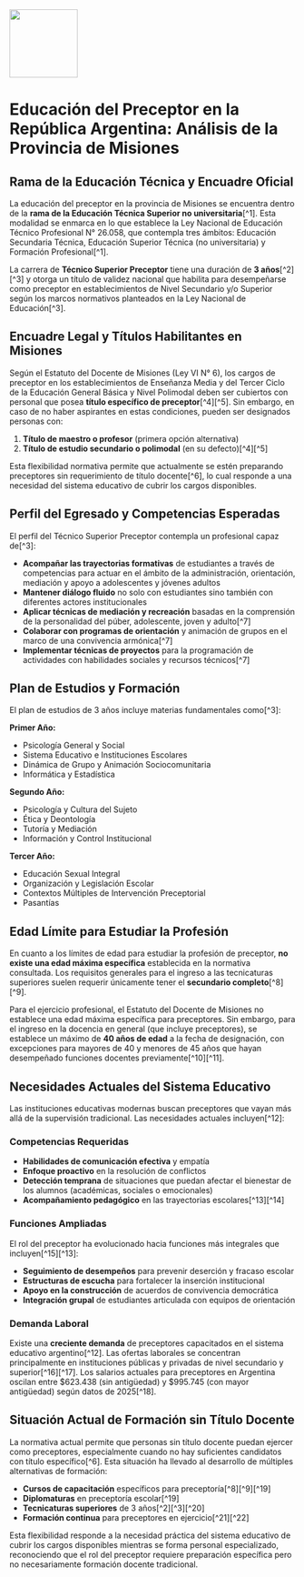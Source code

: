 
<img src="https://r2cdn.perplexity.ai/pplx-full-logo-primary-dark%402x.png" class="logo" width="120"/>

# Educación del Preceptor en la República Argentina: Análisis de la Provincia de Misiones

## Rama de la Educación Técnica y Encuadre Oficial

La educación del preceptor en la provincia de Misiones se encuentra dentro de la **rama de la Educación Técnica Superior no universitaria**[^1]. Esta modalidad se enmarca en lo que establece la Ley Nacional de Educación Técnico Profesional N° 26.058, que contempla tres ámbitos: Educación Secundaria Técnica, Educación Superior Técnica (no universitaria) y Formación Profesional[^1].

La carrera de **Técnico Superior Preceptor** tiene una duración de **3 años**[^2][^3] y otorga un título de validez nacional que habilita para desempeñarse como preceptor en establecimientos de Nivel Secundario y/o Superior según los marcos normativos planteados en la Ley Nacional de Educación[^3].

## Encuadre Legal y Títulos Habilitantes en Misiones

Según el Estatuto del Docente de Misiones (Ley VI N° 6), los cargos de preceptor en los establecimientos de Enseñanza Media y del Tercer Ciclo de la Educación General Básica y Nivel Polimodal deben ser cubiertos con personal que posea **título específico de preceptor**[^4][^5]. Sin embargo, en caso de no haber aspirantes en estas condiciones, pueden ser designados personas con:

1. **Título de maestro o profesor** (primera opción alternativa)
2. **Título de estudio secundario o polimodal** (en su defecto)[^4][^5]

Esta flexibilidad normativa permite que actualmente se estén preparando preceptores sin requerimiento de título docente[^6], lo cual responde a una necesidad del sistema educativo de cubrir los cargos disponibles.

## Perfil del Egresado y Competencias Esperadas

El perfil del Técnico Superior Preceptor contempla un profesional capaz de[^3]:

- **Acompañar las trayectorias formativas** de estudiantes a través de competencias para actuar en el ámbito de la administración, orientación, mediación y apoyo a adolescentes y jóvenes adultos
- **Mantener diálogo fluido** no solo con estudiantes sino también con diferentes actores institucionales
- **Aplicar técnicas de mediación y recreación** basadas en la comprensión de la personalidad del púber, adolescente, joven y adulto[^7]
- **Colaborar con programas de orientación** y animación de grupos en el marco de una convivencia armónica[^7]
- **Implementar técnicas de proyectos** para la programación de actividades con habilidades sociales y recursos técnicos[^7]


## Plan de Estudios y Formación

El plan de estudios de 3 años incluye materias fundamentales como[^3]:

**Primer Año:**

- Psicología General y Social
- Sistema Educativo e Instituciones Escolares
- Dinámica de Grupo y Animación Sociocomunitaria
- Informática y Estadística

**Segundo Año:**

- Psicología y Cultura del Sujeto
- Ética y Deontología
- Tutoría y Mediación
- Información y Control Institucional

**Tercer Año:**

- Educación Sexual Integral
- Organización y Legislación Escolar
- Contextos Múltiples de Intervención Preceptorial
- Pasantías


## Edad Límite para Estudiar la Profesión

En cuanto a los límites de edad para estudiar la profesión de preceptor, **no existe una edad máxima específica** establecida en la normativa consultada. Los requisitos generales para el ingreso a las tecnicaturas superiores suelen requerir únicamente tener el **secundario completo**[^8][^9].

Para el ejercicio profesional, el Estatuto del Docente de Misiones no establece una edad máxima específica para preceptores. Sin embargo, para el ingreso en la docencia en general (que incluye preceptores), se establece un máximo de **40 años de edad** a la fecha de designación, con excepciones para mayores de 40 y menores de 45 años que hayan desempeñado funciones docentes previamente[^10][^11].

## Necesidades Actuales del Sistema Educativo

Las instituciones educativas modernas buscan preceptores que vayan más allá de la supervisión tradicional. Las necesidades actuales incluyen[^12]:

### Competencias Requeridas

- **Habilidades de comunicación efectiva** y empatía
- **Enfoque proactivo** en la resolución de conflictos
- **Detección temprana** de situaciones que puedan afectar el bienestar de los alumnos (académicas, sociales o emocionales)
- **Acompañamiento pedagógico** en las trayectorias escolares[^13][^14]


### Funciones Ampliadas

El rol del preceptor ha evolucionado hacia funciones más integrales que incluyen[^15][^13]:

- **Seguimiento de desempeños** para prevenir deserción y fracaso escolar
- **Estructuras de escucha** para fortalecer la inserción institucional
- **Apoyo en la construcción** de acuerdos de convivencia democrática
- **Integración grupal** de estudiantes articulada con equipos de orientación


### Demanda Laboral

Existe una **creciente demanda** de preceptores capacitados en el sistema educativo argentino[^12]. Las ofertas laborales se concentran principalmente en instituciones públicas y privadas de nivel secundario y superior[^16][^17]. Los salarios actuales para preceptores en Argentina oscilan entre \$623.438 (sin antigüedad) y \$995.745 (con mayor antigüedad) según datos de 2025[^18].

## Situación Actual de Formación sin Título Docente

La normativa actual permite que personas sin título docente puedan ejercer como preceptores, especialmente cuando no hay suficientes candidatos con título específico[^6]. Esta situación ha llevado al desarrollo de múltiples alternativas de formación:

- **Cursos de capacitación** específicos para preceptoría[^8][^9][^19]
- **Diplomaturas** en preceptoría escolar[^19]
- **Tecnicaturas superiores** de 3 años[^2][^3][^20]
- **Formación continua** para preceptores en ejercicio[^21][^22]

Esta flexibilidad responde a la necesidad práctica del sistema educativo de cubrir los cargos disponibles mientras se forma personal especializado, reconociendo que el rol del preceptor requiere preparación específica pero no necesariamente formación docente tradicional.
